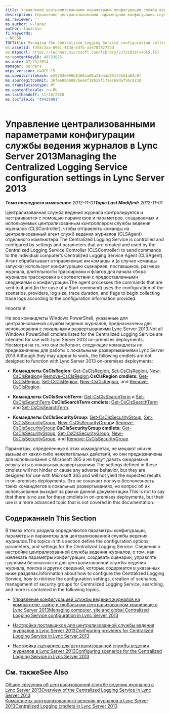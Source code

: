 ```yaml
---
title: Управление централизованными параметрами конфигурации службы ведения журналов
description: Управление централизованными параметрами конфигурации службы ведения журналов.
ms.reviewer: ''
ms.author: v-lanac
author: lanachin
f1.keywords:
- NOCSH
TOCTitle: Managing the Centralized Logging Service configuration settings
ms:assetid: f455c3aa-0061-413d-bdfb-a3e78f82723d
ms:mtpsurl: https://technet.microsoft.com/library/JJ721938(v=OCS.15)
ms:contentKeyID: 49733875
ms.date: 07/23/2014
manager: serdars
mtps_version: v=OCS.15
ms.openlocfilehash: e25294e096b8368aa06a11e4ad851fe5d1a84c0f
ms.sourcegitcommit: 36fee89bb887bea4f18b19f17a8c69daf5bc423d
ms.translationtype: MT
ms.contentlocale: ru-RU
ms.lasthandoff: 11/26/2020
ms.locfileid: "49425901"
---
```

# <a name="managing-the-centralized-logging-service-configuration-settings-in-lync-server-2013"></a><span data-ttu-id="0d0d1-103">Управление централизованными параметрами конфигурации службы ведения журналов в Lync Server 2013</span><span class="sxs-lookup"><span data-stu-id="0d0d1-103">Managing the Centralized Logging Service configuration settings in Lync Server 2013</span></span>

<div data-xmlns="http://www.w3.org/1999/xhtml">

<div class="topic" data-xmlns="http://www.w3.org/1999/xhtml" data-msxsl="urn:schemas-microsoft-com:xslt" data-cs="https://msdn.microsoft.com/">

<div data-asp="https://msdn2.microsoft.com/asp">



</div>

<div id="mainSection">

<div id="mainBody"><span data-ttu-id="0d0d1-104">

<span> </span></span><span class="sxs-lookup"><span data-stu-id="0d0d1-104">

<span> </span></span></span>

<span data-ttu-id="0d0d1-105">_**Тема последнего изменения:** 2012-11-01_</span><span class="sxs-lookup"><span data-stu-id="0d0d1-105">_**Topic Last Modified:** 2012-11-01_</span></span>

<span data-ttu-id="0d0d1-106">Централизованная служба ведения журнала контролируется и настраивается с помощью параметров и параметров, создаваемых и используемых централизованным контроллером службы ведения журналов (CLSController), чтобы отправлять команды на централизованный агент служб ведения журналов (CLSAgent) отдельного компьютера.</span><span class="sxs-lookup"><span data-stu-id="0d0d1-106">The Centralized Logging Service is controlled and configured by settings and parameters that are created and used by the Centralized Logging Service Controller (CLSController) to send commands to the individual computer’s Centralized Logging Service Agent (CLSAgent).</span></span> <span data-ttu-id="0d0d1-107">Агент обрабатывает отправляемые им команды и (в случае команды запуска) использует конфигурацию сценариев, поставщиков, размера журнала, длительности трассировки и флагов для начала сбора журналов трассировки в соответствии с предоставленными сведениями о конфигурации.</span><span class="sxs-lookup"><span data-stu-id="0d0d1-107">The agent processes the commands that are sent to it and (in the case of a Start command) uses the configuration of the scenarios, providers, log size, trace duration, and flags to begin collecting trace logs according to the configuration information provided.</span></span>

<div>


> [!IMPORTANT]
> <span data-ttu-id="0d0d1-108">Не все командлеты Windows PowerShell, указанные для централизованной службы ведения журналов, предназначены для использования с локальными развертываниями Lync Server 2013.</span><span class="sxs-lookup"><span data-stu-id="0d0d1-108">Not all Windows PowerShell cmdlets listed for the Centralized Logging Service are intended for use with Lync Server 2013 on-premises deployments.</span></span> <span data-ttu-id="0d0d1-109">Несмотря на то, что они работают, следующие командлеты не предназначены для работы с локальными развертываниями Lync Server 2013.</span><span class="sxs-lookup"><span data-stu-id="0d0d1-109">Although they may appear to work, the following cmdlets are not designed to function with Lync Server 2013 on-premises deployments:</span></span> 
> <UL>
> <LI>
> <P><span data-ttu-id="0d0d1-110"><STRONG>Командлеты CsClsRegion:</STRONG> <A href="https://technet.microsoft.com/library/JJ204879(v=OCS.15)">Get-CsClsRegion</A>, <A href="https://technet.microsoft.com/library/JJ204746(v=OCS.15)">Set-CsClsRegion</A>, <A href="https://technet.microsoft.com/library/JJ204658(v=OCS.15)">New-CsClsRegion</A>и <A href="https://technet.microsoft.com/library/JJ204971(v=OCS.15)">Remove-CsClsRegion</A>.</span><span class="sxs-lookup"><span data-stu-id="0d0d1-110"><STRONG>CsClsRegion cmdlets:</STRONG> <A href="https://technet.microsoft.com/library/JJ204879(v=OCS.15)">Get-CsClsRegion</A>, <A href="https://technet.microsoft.com/library/JJ204746(v=OCS.15)">Set-CsClsRegion</A>, <A href="https://technet.microsoft.com/library/JJ204658(v=OCS.15)">New-CsClsRegion</A>, and <A href="https://technet.microsoft.com/library/JJ204971(v=OCS.15)">Remove-CsClsRegion</A>.</span></span></P>
> <LI>
> <P><span data-ttu-id="0d0d1-111"><STRONG>Командлеты CsClsSearchTerm:</STRONG> <A href="https://technet.microsoft.com/library/JJ205061(v=OCS.15)">Get-CsClsSearchTerm</A> и <A href="https://technet.microsoft.com/library/JJ204911(v=OCS.15)">Set-CsClsSearchTerm</A>.</span><span class="sxs-lookup"><span data-stu-id="0d0d1-111"><STRONG>CsClsSearchTerm cmdlets:</STRONG> <A href="https://technet.microsoft.com/library/JJ205061(v=OCS.15)">Get-CsClsSearchTerm</A> and <A href="https://technet.microsoft.com/library/JJ204911(v=OCS.15)">Set-CsClsSearchTerm</A>.</span></span></P>
> <LI>
> <P><span data-ttu-id="0d0d1-112"><STRONG>Командлеты CsClsSecurityGroup:</STRONG> <A href="https://technet.microsoft.com/library/JJ205285(v=OCS.15)">Get-CsClsSecurityGroup</A>, <A href="https://technet.microsoft.com/library/JJ204700(v=OCS.15)">Set-CsClsSecurityGroup</A>, <A href="https://technet.microsoft.com/library/JJ205359(v=OCS.15)">New-CsClsSecurityGroup</A>и <A href="https://technet.microsoft.com/library/JJ204958(v=OCS.15)">Remove-CsClsSecurityGroup</A>.</span><span class="sxs-lookup"><span data-stu-id="0d0d1-112"><STRONG>CsClsSecurityGroup cmdlets:</STRONG> <A href="https://technet.microsoft.com/library/JJ205285(v=OCS.15)">Get-CsClsSecurityGroup</A>, <A href="https://technet.microsoft.com/library/JJ204700(v=OCS.15)">Set-CsClsSecurityGroup</A>, <A href="https://technet.microsoft.com/library/JJ205359(v=OCS.15)">New-CsClsSecurityGroup</A>, and <A href="https://technet.microsoft.com/library/JJ204958(v=OCS.15)">Remove-CsClsSecurityGroup</A>.</span></span></P></LI></UL><span data-ttu-id="0d0d1-113">Параметры, определенные в этих командлетах, не мешают или не вызывают каких-либо нежелательных действий, но они предназначены для использования с Microsoft 365 и не будут давать ожидаемые результаты в локальных развертываниях.</span><span class="sxs-lookup"><span data-stu-id="0d0d1-113">The settings defined in these cmdlets will not hinder or cause any adverse behavior, but they are designed for use with Microsoft 365 and will not yield the expected results in on-premises deployments.</span></span> <span data-ttu-id="0d0d1-114">Это не означает полную бесполезность таких командлетов в локальных развертываниях, но вопрос об их использовании выходит за рамки данной документации.</span><span class="sxs-lookup"><span data-stu-id="0d0d1-114">This is not to say that there is no use for these cmdlets in on-premises deployments, but their use is a more advanced topic that is not covered in this documentation.</span></span>


</div>

<div>

## <a name="in-this-section"></a><span data-ttu-id="0d0d1-115">Содержание</span><span class="sxs-lookup"><span data-stu-id="0d0d1-115">In This Section</span></span>

<span data-ttu-id="0d0d1-116">В темах этого раздела определяются параметры конфигурации, параметры и параметры для централизованной службы ведения журналов.</span><span class="sxs-lookup"><span data-stu-id="0d0d1-116">The topics in this section define the configuration options, parameters, and settings for the Centralized Logging Service.</span></span> <span data-ttu-id="0d0d1-117">Сведения о настройке централизованной службы ведения журналов, о том, как извлекать параметры конфигурации, создавать сценарии, управлять группами безопасности для централизованной службы ведения журнала, поиска и других сведений, которые содержатся в указанных ниже разделах.</span><span class="sxs-lookup"><span data-stu-id="0d0d1-117">Information about how to configure the Centralized Logging Service, how to retrieve the configuration settings, creation of scenarios, management of security groups for Centralized Logging Service, searching, and more is contained in the following topics.</span></span>

  - [<span data-ttu-id="0d0d1-118">Управление конфигурацией службы ведения журналов на компьютере, сайте и глобальном централизованном хранилище в Lync Server 2013</span><span class="sxs-lookup"><span data-stu-id="0d0d1-118">Managing computer, site and global Centralized Logging Service configuration in Lync Server 2013</span></span>](lync-server-2013-managing-computer-site-and-global-centralized-logging-service-configuration.md)

  - [<span data-ttu-id="0d0d1-119">Настройка поставщиков для централизованной службы ведения журналов в Lync Server 2013</span><span class="sxs-lookup"><span data-stu-id="0d0d1-119">Configuring providers for Centralized Logging Service in Lync Server 2013</span></span>](lync-server-2013-configuring-providers-for-centralized-logging-service.md)

  - [<span data-ttu-id="0d0d1-120">Настройка сценариев для централизованной службы ведения журналов в Lync Server 2013</span><span class="sxs-lookup"><span data-stu-id="0d0d1-120">Configuring scenarios for the Centralized Logging Service in Lync Server 2013</span></span>](lync-server-2013-configuring-scenarios-for-the-centralized-logging-service.md)

</div>

<div>

## <a name="see-also"></a><span data-ttu-id="0d0d1-121">См. также</span><span class="sxs-lookup"><span data-stu-id="0d0d1-121">See Also</span></span>


[<span data-ttu-id="0d0d1-122">Общие сведения об централизованной службе ведения журналов в Lync Server 2013</span><span class="sxs-lookup"><span data-stu-id="0d0d1-122">Overview of the Centralized Logging Service in Lync Server 2013</span></span>](lync-server-2013-overview-of-the-centralized-logging-service.md)  
[<span data-ttu-id="0d0d1-123">Командлеты централизованного ведения журналов в Lync Server 2013</span><span class="sxs-lookup"><span data-stu-id="0d0d1-123">Centralized Logging cmdlets in Lync Server 2013</span></span>](lync-server-2013-centralized-logging-cmdlets.md)  
  

<span data-ttu-id="0d0d1-124"></div>

</div>

<span> </span>

</div>

</div>

</span><span class="sxs-lookup"><span data-stu-id="0d0d1-124"></div>

</div>

<span> </span>

</div>

</div>

</span></span></div>

